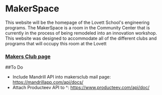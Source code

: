 # MakerSpace
This website will be the homepage of the Lovett School's engineering programs. The MakerSpace is a room in the Community Center that is currently in the process of being remodeled into an innovation workshop. This website was designed to accommodate all of the different clubs and programs that will occupy this room at the Lovett

### [Makers Club page](http://jmkl.co/makerspace/makersclub/)

##To Do
* Include Mandrill API into makersclub mail page: https://mandrillapp.com/api/docs/
* Attach Producteev API to ^: https://www.producteev.com/api/doc/
